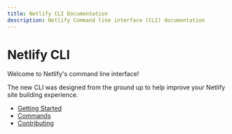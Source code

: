 ```yaml
---
title: Netlify CLI Documentation
description: Netlify Command line interface (CLI) documentation
---
```


# Netlify CLI

Welcome to Netlify's command line interface!

The new CLI was designed from the ground up to help improve your Netlify site building experience.

- [Getting Started](/getting-started)
- [Commands](/commands)
- [Contributing](/contributing)

